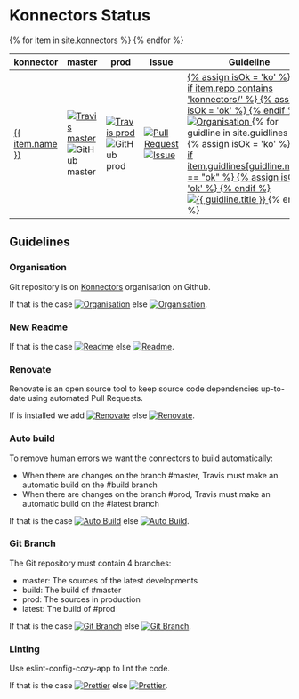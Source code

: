 # Konnectors Status

<table>
  <thead>
    <tr>
      <th>konnector</th>
      <th>master</th>
      <th>prod</th>
      <th>Issue</th>
      <th>Guideline</th>
    </tr>
  </thead>
  <tbody>
    {% for item in site.konnectors %}
      <tr>
        <td>
          <a href='https://github.com/{{ item.repo }}'>{{ item.name }}</a>
        </td>
        <td>
          <a href="https://travis-ci.org/{{ item.repo }}">
            <img
              alt="Travis master"
              src="https://img.shields.io/travis/{{ item.repo }}/master.svg?style=flat-square"
            />
          </a>
          <img
            alt="GitHub master"
            src="https://img.shields.io/github/last-commit/{{ item.repo }}/master.svg?style=flat-square"
          />
        </td>
        <td>
          <a href="https://travis-ci.org/{{ item.repo }}">
            <img
              alt="Travis prod"
              src="https://img.shields.io/travis/{{ item.repo }}/prod.svg?style=flat-square"
            />
          </a>
          <img
            alt="GitHub prod"
            src="https://img.shields.io/github/last-commit/{{ item.repo }}/prod.svg?style=flat-square"
          />
        </td>
        <td>
          <a href="https://github.com/{{ item.repo }}/pulls">
            <img
              alt="Pull Request"
              src="https://img.shields.io/github/issues-pr/{{ item.repo }}.svg?style=flat-square"
            />
          </a>
          <a href="https://github.com/{{ item.repo }}/issues">
            <img
              alt="Issue"
              src="https://img.shields.io/github/issues/{{ item.repo }}.svg?style=flat-square"
            />
          </a>
        </td>
        <td>
          <a href="#organisation">
            {% assign isOk = 'ko' %}
            {% if item.repo contains 'konnectors/' %}
              {% assign isOk = 'ok' %}
            {% endif %}
            <img
              alt="Organisation"
              src="https://img.shields.io/badge/Organisation-{{ isOk }}-{% if isOk == 'ok' %}brightgreen{% else %}lightgrey{% endif %}.svg?style=flat-square"
            />
          </a>
          {% for guidline in site.guidlines %}
            {% assign isOk = 'ko' %}
            <a href="#{{ guidline.link }}">
              {% if item.guidlines[guidline.name] == "ok" %}
                {% assign isOk = 'ok' %}
              {% endif %}
              <img
                alt="{{ guidline.title }}"
                src="https://img.shields.io/badge/{{ guidline.title }}-{{ isOk }}-{% if isOk == 'ok' %}brightgreen{% else %}lightgrey{% endif %}.svg?style=flat-square"
              />
            </a>
          {% endfor %}
        </td>
      </tr>
    {% endfor %}
  </tbody>
</table>

## Guidelines

### Organisation

Git repository is on [Konnectors](https://github.com/konnectors/) organisation on Github.

If that is the case [![Organisation][orga-ok]](#organisation) else [![Organisation][orga-ko]](#organisation).

[orga-ok]: https://img.shields.io/badge/Organisation-Ok-brightgreen.svg?style=flat-square
[orga-ko]: https://img.shields.io/badge/Organisation-Not%20yet-lightgrey.svg?style=flat-square

### New Readme

If that is the case [![Readme][readme-ok]](#new-readme) else [![Readme][readme-ko]](#new-readme).

[readme-ok]: https://img.shields.io/badge/readme-Ok-brightgreen.svg?style=flat-square
[readme-ko]: https://img.shields.io/badge/readme-Not%20yet-lightgrey.svg?style=flat-square

### Renovate

Renovate is an open source tool to keep source code dependencies up-to-date using automated Pull Requests.

If is installed we add [![Renovate][renovate-ok]](#renovate) else [![Renovate][renovate-ko]](#renovate).

[renovate-ok]: https://img.shields.io/badge/Renovate-Ok-brightgreen.svg?style=flat-square
[renovate-ko]: https://img.shields.io/badge/Renovate-Not%20yet-lightgrey.svg?style=flat-square

### Auto build

To remove human errors we want the connectors to build automatically:

- When there are changes on the branch #master, Travis must make an automatic build on the #build branch
- When there are changes on the branch #prod, Travis must make an automatic build on the #latest branch

If that is the case [![Auto Build][autobuild-ok]](#auto-build) else [![Auto Build][autobuild-ko]](#auto-build).

[autobuild-ok]: https://img.shields.io/badge/Auto%20Build-Ok-brightgreen.svg?style=flat-square
[autobuild-ko]: https://img.shields.io/badge/Auto%20Build-Not%20yet-lightgrey.svg?style=flat-square

### Git Branch

The Git repository must contain 4 branches:

- master: The sources of the latest developments
- build: The build of #master
- prod: The sources in production
- latest: The build of #prod

If that is the case [![Git Branch][branch-ok]](#git-branch) else [![Git Branch][branch-ko]](#git-branch).

[branch-ok]: https://img.shields.io/badge/Branch-Ok-brightgreen.svg?style=flat-square
[branch-ko]: https://img.shields.io/badge/Branch-Not%20yet-lightgrey.svg?style=flat-square

### Linting

Use eslint-config-cozy-app to lint the code.

If that is the case [![Prettier][prettier-ok]](#prettier) else [![Prettier][prettier-ko]](#prettier).

[prettier-ok]: https://img.shields.io/badge/Prettier-Ok-brightgreen.svg?style=flat-square
[prettier-ko]: https://img.shields.io/badge/Prettier-Not%20yet-lightgrey.svg?style=flat-square
